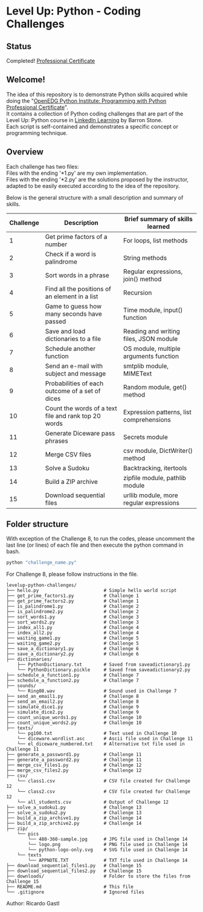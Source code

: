 # Level Up: Python - Coding Challenges

## Status
Completed! [Professional Certificate][url_finished]

## Welcome!

The idea of this repository is to demonstrate Python skills acquired while doing the "[OpenEDG Python Institute: Programming with Python Professional Certificate][url_certificate]".  
It contains a collection of Python coding challenges that are part of the Level Up: Python course in [LinkedIn Learning][url_course] by Barron Stone.  
Each script is self-contained and demonstrates a specific concept or programming technique.  

## Overview

Each challenge has two files:  
    Files with the ending '*1.py' are my own implementation.  
    Files with the ending '*2.py' are the solutions proposed by the instructor, adapted to be easily executed according to the idea of the repository.  

Below is the general structure with a small description and summary of skills.  

| Challenge | Description | Brief summary of skills learned |
|-|-|-|
| 1 | Get prime factors of a number | For loops, list methods |
| 2 | Check if a word is palindrome | String methods |
| 3 | Sort words in a phrase | Regular expressions, join() method |
| 4 | Find all the positions of an element in a list | Recursion |
| 5 | Game to guess how many seconds have passed | Time module, input() function |
| 6 | Save and load dictionaries to a file | Reading and writing files, JSON module |
| 7 | Schedule another function | OS module, multiple arguments function |
| 8 | Send an e-mail with subject and message | smtplib module, MIMEText |
| 9 | Probabilities of each outcome of a set of dices | Random module, get() method |
|10 | Count the words of a text file and rank top 20 words | Expression patterns, list comprehensions |
|11 | Generate Diceware pass phrases | Secrets module |
|12 | Merge CSV files | csv module, DictWriter() method |
|13 | Solve a Sudoku | Backtracking, itertools |
|14 | Build a ZIP archive | zipfile module, pathlib module |
|15 | Download sequential files | urllib module, more regular expressions  |

## Folder structure  

With exception of the Challenge 8, to run the codes, please uncomment the last line (or lines) of each file and then execute the python command in bash.  

```bash
python "challenge_name.py"
```  

For Challenge 8, please follow instructions in the file.  

```plaintext
levelup-python-challenges/
├── hello.py                        # Simple hello world script
├── get_prime_factors1.py           # Challenge 1
├── get_prime_factors2.py           # Challenge 1
├── is_palindrome1.py               # Challenge 2
├── is_palindrome2.py               # Challenge 2
├── sort_words1.py                  # Challenge 3
├── sort_words2.py                  # Challenge 3
├── index_all1.py                   # Challenge 4
├── index_all2.py                   # Challenge 4
├── waiting_game1.py                # Challenge 5
├── waiting_game2.py                # Challenge 5
├── save_a_dictionary1.py           # Challenge 6
├── save_a_dictionary2.py           # Challenge 6
├── dictionaries/
    ├── PythonDictionary.txt        # Saved from saveadictionary1.py
    └── PythonDictionary.pickle     # Saved from saveadictionary2.py
├── schedule_a_function1.py         # Challenge 7 
├── schedule_a_function2.py         # Challenge 7
├── sounds/
    └── Ring08.wav                  # Sound used in Challenge 7
├── send_an_email1.py               # Challenge 8
├── send_an_email2.py               # Challenge 8
├── simulate_dice1.py               # Challenge 9
├── simulate_dice2.py               # Challenge 9
├── count_unique_words1.py          # Challenge 10
├── count_unique_words2.py          # Challenge 10
├── texts/
    └── pg100.txt                   # Text used in Challenge 10
    └── diceware.wordlist.asc       # Ascii file used in Challenge 11
    └── el_diceware_numbered.txt    # Alternative txt file used in Challenge 11
├── generate_a_password1.py         # Challenge 11
├── generate_a_password2.py         # Challenge 11
├── merge_csv_files1.py             # Challenge 12
├── merge_csv_files2.py             # Challenge 12
├── csv/
    └── class1.csv                  # CSV file created for Challenge 12
    └── class2.csv                  # CSV file created for Challenge 12
    └── all_students.csv            # Output of Challenge 12
├── solve_a_sudoku1.py              # Challenge 13
├── solve_a_sudoku2.py              # Challenge 13
├── build_a_zip_archive1.py         # Challenge 14
├── build_a_zip_archive2.py         # Challenge 14
├── zip/
    └── pics
        └── 480-360-sample.jpg      # JPG file used in Challenge 14
        └── logo.png                # PNG file used in Challenge 14
        └── python-logo-only.svg    # SVG file used in Challenge 14
    └── texts
        └── APPNOTE.TXT             # TXT file used in Challenge 14
├── download_sequential_files1.py   # Challenge 15
├── download_sequential_files2.py   # Challenge 15
├── downloads/                      # Folder to store the files from Challenge 15
├── README.md                       # This file
└── .gitignore                      # Ignored files
```

[url_course]:https://www.linkedin.com/learning/level-up-python
[url_certificate]:https://www.linkedin.com/learning/paths/openedg-python-institute-programming-with-python-professional-certificate
[url_finished]:https://www.linkedin.com/learning/certificates/d18785f9637401e309fa7d9b3520fdeb5119905cb733f30a6a1e71c39e92bbbe?trk=share_certificate

Author: Ricardo Gastl

